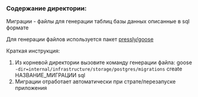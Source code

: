 ### Содержание директории:
Миграции - файлы для генерации таблиц базы данных описанные в sql формате

Для генерации файлов используется пакет [pressly/goose](https://github.com/pressly/goose)

Краткая инструкция:
1. Из корневой директории вызовите команду генерации файла:
   goose `-dir=internal/infrastructure/storage/postgres/migrations` create НАЗВАНИЕ_МИГРАЦИИ sql
2. Миграции отработает автоматически при страте/перезапуске приложения